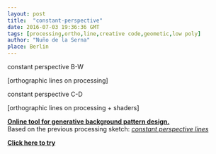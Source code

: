 ```yaml
---
layout: post
title:  "constant-perspective"
date: 2016-07-03 19:36:36 GMT
tags: [processing,ortho,line,creative code,geometic,low poly]
author: "Nuño de la Serna"
place: Berlin
---
```


<p>constant perspective B-W</p><p>[orthographic lines on processing]</p>
<p>constant perspective C-D</p><p>[orthographic lines on processing + shaders]</p>

<p><b><a href="http://action-io.tumblr.com/background.lines">Online tool for generative background pattern design.</a></b><br/>Based on the previous processing sketch: <i><a href="http://action-io.tumblr.com/post/146859165613/constant-perspective-b-w-orthographic-lines-on">constant perspective lines</a></i></p><p><b><a href="http://action-io.tumblr.com/background.lines">Click here to try</a></b></p>
